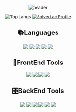 
<div align="center">
  
![header](https://capsule-render.vercel.app/api?type=wave&color=auto&height=250&section=header&text=FreshHongsi's%20GitHub&fontSize=70&animation=scaleIn)

<!--
**Fresh-hongsi/Fresh-hongsi** is a ✨ _special_ ✨ repository because its README.md (this file) appears on your GitHub profile.

Here are some ideas to get you started:

- 🔭 I’m currently working on ...
- 🌱 I’m currently learning ...
- 👯 I’m looking to collaborate on ...
- 🤔 I’m looking for help with ...
- 💬 Ask me about ...
- 📫 How to reach me: ...
- 😄 Pronouns: ...
- ⚡ Fun fact: ...
-->



![Top Langs](https://github-readme-stats.vercel.app/api/top-langs/?username=Fresh-hongsi&layout=compact&theme=theme=nord)
[![Solved.ac Profile](http://mazassumnida.wtf/api/generate_badge?boj=qkrtlghd97)](https://solved.ac/qkrtlghd97)


<div align=center><h2>📚Languages</h2></div>
<div align=center> 
  
  <img src="https://img.shields.io/badge/Java-007396?style=for-the-badge&logo=OpenJDK&logoColor=white">
  <img src="https://img.shields.io/badge/C-A8B9CC?style=for-the-badge&logo=c&logoColor=white">
  <img src="https://img.shields.io/badge/c++-00599C?style=for-the-badge&logo=c%2B%2B&logoColor=white">
  <img src="https://img.shields.io/badge/python-3776AB?style=for-the-badge&logo=python&logoColor=white"> 
  <img src="https://img.shields.io/badge/javascript-F7DF1E?style=for-the-badge&logo=javascript&logoColor=black">
  <br>

<div align=center><h2>📱FrontEnd Tools</h2></div>
<img src="https://img.shields.io/badge/html5-E34F26?style=for-the-badge&logo=html5&logoColor=white"> 
  <img src="https://img.shields.io/badge/css-1572B6?style=for-the-badge&logo=css3&logoColor=white"> 
   <img src="https://img.shields.io/badge/react-61DAFB?style=for-the-badge&logo=react&logoColor=black"> 
   <img src="https://img.shields.io/badge/bootstrap-7952B3?style=for-the-badge&logo=bootstrap&logoColor=white">
<br>
<div align=center><h2>🎛BackEnd Tools</h2></div>
  <img src="https://img.shields.io/badge/spring-6DB33F?style=for-the-badge&logo=spring&logoColor=white">
  <img src="https://img.shields.io/badge/hibernate-59666C?style=for-the-badge&logo=hibernate&logoColor=white">
  <img src="https://img.shields.io/badge/express-000000?style=for-the-badge&logo=express&logoColor=white">
  <img src="https://img.shields.io/badge/node.js-339933?style=for-the-badge&logo=Node.js&logoColor=white">
  <img src="https://img.shields.io/badge/postgresql-4169E1?style=for-the-badge&logo=PostgreSQL&logoColor=white">
  <img src="https://img.shields.io/badge/mongoDB-47A248?style=for-the-badge&logo=MongoDB&logoColor=white">
  

</div>

